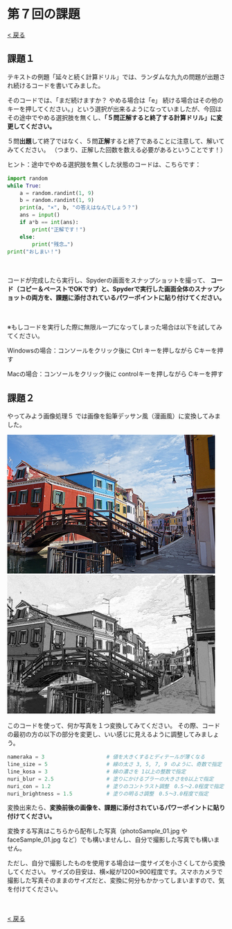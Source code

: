 # 第７回の課題

[< 戻る](../)



## 課題１

テキストの例題「延々と続く計算ドリル」では、ランダムな九九の問題が出題され続けるコードを書いてみました。

そのコードでは、「まだ続けますか？ やめる場合は「e」 続ける場合はその他のキーを押してください。」という選択が出来るようになっていましたが、今回はその途中でやめる選択肢を無くし、**「５問正解すると終了する計算ドリル」に変更してください。**

５問**出題**して終了ではなく、５問**正解**すると終了であることに注意して、解いてみてください。
（つまり、正解した回数を数える必要があるということです！）

ヒント：途中でやめる選択肢を無くした状態のコードは、こちらです：

```python
import random
while True:
    a = random.randint(1, 9)
    b = random.randint(1, 9)
    print(a, "×", b, "の答えはなんでしょう？")
    ans = input()
    if a*b == int(ans):
        print("正解です！")
    else:
        print("残念…")
print("おしまい！")
```

　

コードが完成したら実行し、Spyderの画面をスナップショットを撮って、
**コード（コピー＆ペーストでOKです）と、Spyderで実行した画面全体のスナップショットの両方を、課題に添付されているパワーポイントに貼り付けてください。**

　

※もしコードを実行した際に無限ループになってしまった場合は以下を試してみてください。

Windowsの場合：コンソールをクリック後に Ctrl キーを押しながら Cキーを押す

Macの場合：コンソールをクリック後に controlキーを押しながら Cキーを押す



## 課題２

やってみよう画像処理５ では画像を鉛筆デッサン風（漫画風）に変換してみました。

![img](assets/image2.png)
![img](assets/image3.png)

このコードを使って、何か写真を１つ変換してみてください。
その際、コードの最初の方の以下の部分を変更し、いい感じに見えるように調整してみましょう。

```python
nameraka = 3                    # 値を大きくするとディテールが薄くなる
line_size = 5                   # 線の太さ 3, 5, 7, 9 のように、奇数で指定
line_kosa = 3                   # 線の濃さを 1以上の整数で指定
nuri_blur = 2.5                 # 塗りにかけるブラーの大きさを0以上で指定
nuri_con = 1.2                  # 塗りのコントラスト調整　0.5～2.0程度で指定
nuri_brightness = 1.5           # 塗りの明るさ調整　0.5～3.0程度で指定
```

変換出来たら、**変換前後の画像を、課題に添付されているパワーポイントに貼り付けてください。**

変換する写真はこちらから配布した写真（photoSample_01.jpg  や faceSample_01.jpg など）でも構いませんし、自分で撮影した写真でも構いません。

ただし、自分で撮影したものを使用する場合は一度サイズを小さくしてから変換してください。
サイズの目安は、横×縦が1200×900程度です。スマホカメラで撮影した写真そのままのサイズだと、変換に何分もかかってしまいますので、気を付けてください。

　

[< 戻る](../)

